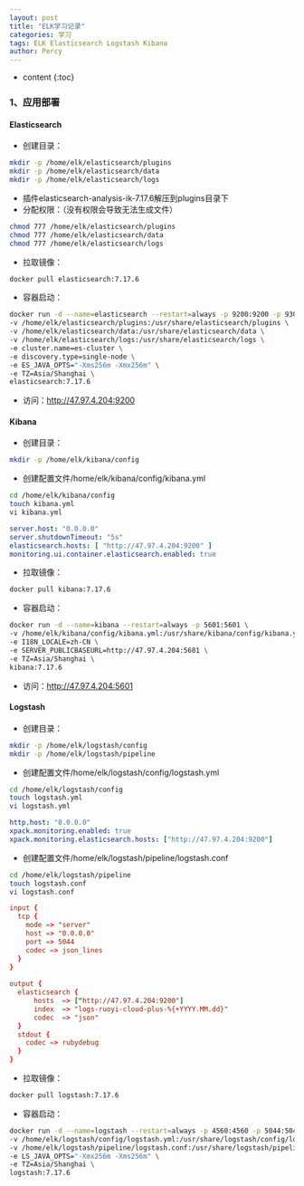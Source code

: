 ```yaml
---
layout: post
title: "ELK学习记录"
categories: 学习
tags: ELK Elasticsearch Logstash Kibana
author: Percy
---
```


* content
{:toc}

### 1、应用部署
#### Elasticsearch
* 创建目录：
```sh
mkdir -p /home/elk/elasticsearch/plugins
mkdir -p /home/elk/elasticsearch/data
mkdir -p /home/elk/elasticsearch/logs
```
* 插件elasticsearch-analysis-ik-7.17.6解压到plugins目录下
* 分配权限：（没有权限会导致无法生成文件）
```sh
chmod 777 /home/elk/elasticsearch/plugins
chmod 777 /home/elk/elasticsearch/data
chmod 777 /home/elk/elasticsearch/logs
```
* 拉取镜像：
```sh
docker pull elasticsearch:7.17.6
```
* 容器启动：
```sh
docker run -d --name=elasticsearch --restart=always -p 9200:9200 -p 9300:9300 \
-v /home/elk/elasticsearch/plugins:/usr/share/elasticsearch/plugins \
-v /home/elk/elasticsearch/data:/usr/share/elasticsearch/data \
-v /home/elk/elasticsearch/logs:/usr/share/elasticsearch/logs \
-e cluster.name=es-cluster \
-e discovery.type=single-node \
-e ES_JAVA_OPTS="-Xms256m -Xmx256m" \
-e TZ=Asia/Shanghai \
elasticsearch:7.17.6
```
* 访问：http://47.97.4.204:9200
#### Kibana
* 创建目录：
```sh
mkdir -p /home/elk/kibana/config
```
* 创建配置文件/home/elk/kibana/config/kibana.yml
```sh
cd /home/elk/kibana/config
touch kibana.yml
vi kibana.yml
```
```yml
server.host: "0.0.0.0"
server.shutdownTimeout: "5s"
elasticsearch.hosts: [ "http://47.97.4.204:9200" ]
monitoring.ui.container.elasticsearch.enabled: true
```
* 拉取镜像：
```sh
docker pull kibana:7.17.6
```
* 容器启动：
```sh
docker run -d --name=kibana --restart=always -p 5601:5601 \
-v /home/elk/kibana/config/kibana.yml:/usr/share/kibana/config/kibana.yml \
-e I18N_LOCALE=zh-CN \
-e SERVER_PUBLICBASEURL=http://47.97.4.204:5601 \
-e TZ=Asia/Shanghai \
kibana:7.17.6
```
* 访问：http://47.97.4.204:5601
#### Logstash
* 创建目录：
```sh
mkdir -p /home/elk/logstash/config
mkdir -p /home/elk/logstash/pipeline
```
* 创建配置文件/home/elk/logstash/config/logstash.yml
```sh
cd /home/elk/logstash/config
touch logstash.yml
vi logstash.yml
```
```yml
http.host: "0.0.0.0"
xpack.monitoring.enabled: true
xpack.monitoring.elasticsearch.hosts: ["http://47.97.4.204:9200"]
```
* 创建配置文件/home/elk/logstash/pipeline/logstash.conf
```sh
cd /home/elk/logstash/pipeline
touch logstash.conf
vi logstash.conf
```
```conf
input {
  tcp {
    mode => "server"
    host => "0.0.0.0"
    port => 5044
    codec => json_lines
  }
}
 
output {
  elasticsearch {
      hosts  => ["http://47.97.4.204:9200"]
      index  => "logs-ruoyi-cloud-plus-%{+YYYY.MM.dd}"
      codec  => "json"
  }
  stdout {
    codec => rubydebug
  }
}
```
* 拉取镜像：
```sh
docker pull logstash:7.17.6
```
* 容器启动：
```sh
docker run -d --name=logstash --restart=always -p 4560:4560 -p 5044:5044 -p 9600:9600  \
-v /home/elk/logstash/config/logstash.yml:/usr/share/logstash/config/logstash.yml \
-v /home/elk/logstash/pipeline/logstash.conf:/usr/share/logstash/pipeline/logstash.conf \
-e LS_JAVA_OPTS="-Xmx256m -Xms256m" \
-e TZ=Asia/Shanghai \
logstash:7.17.6
```